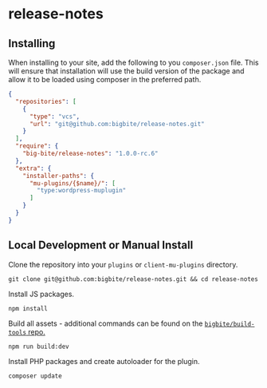 # release-notes



## Installing
When installing to your site, add the following to you `composer.json` file. This will ensure that installation will use the build version of the package and allow it to be loaded using composer in the preferred path.
```json
{
  "repositories": [
    {
      "type": "vcs",
      "url": "git@github.com:bigbite/release-notes.git"
    }
  ],
  "require": {
    "big-bite/release-notes": "1.0.0-rc.6"
  },
  "extra": {
    "installer-paths": {
      "mu-plugins/{$name}/": [
        "type:wordpress-muplugin"
      ]
    }
  }
}

```

## Local Development or Manual Install
Clone the repository into your `plugins` or `client-mu-plugins` directory.
```
git clone git@github.com:bigbite/release-notes.git && cd release-notes
```

Install JS packages.
```
npm install
```

Build all assets - additional commands can be found on the [`bigbite/build-tools` repo.](https://github.com/bigbite/build-tools#commands)
```
npm run build:dev
```

Install PHP packages and create autoloader for the plugin.
```
composer update
```
